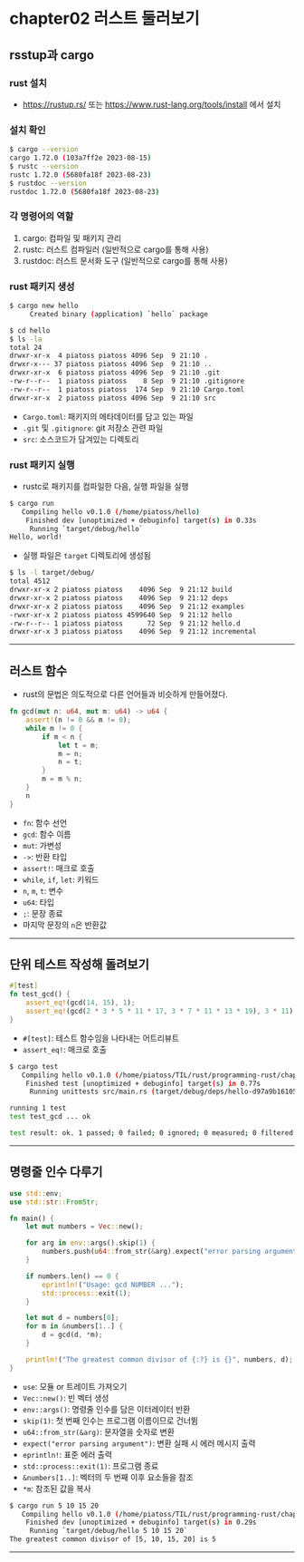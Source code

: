 # chapter02 러스트 둘러보기

## rsstup과 cargo

### rust 설치

- https://rustup.rs/ 또는 https://www.rust-lang.org/tools/install 에서 설치

### 설치 확인

```bash
$ cargo --version
cargo 1.72.0 (103a7ff2e 2023-08-15)
$ rustc --version
rustc 1.72.0 (5680fa18f 2023-08-23)
$ rustdoc --version
rustdoc 1.72.0 (5680fa18f 2023-08-23)
```

### 각 명령어의 역할

1. cargo: 컴파일 및 패키지 관리
2. rustc: 러스트 컴파일러 (일반적으로 cargo를 통해 사용)
3. rustdoc: 러스트 문서화 도구 (일반적으로 cargo를 통해 사용)

### rust 패키지 생성

```bash
$ cargo new hello
     Created binary (application) `hello` package
```
```bash
$ cd hello
$ ls -la
total 24
drwxr-xr-x  4 piatoss piatoss 4096 Sep  9 21:10 .
drwxr-x--- 37 piatoss piatoss 4096 Sep  9 21:10 ..
drwxr-xr-x  6 piatoss piatoss 4096 Sep  9 21:10 .git
-rw-r--r--  1 piatoss piatoss    8 Sep  9 21:10 .gitignore
-rw-r--r--  1 piatoss piatoss  174 Sep  9 21:10 Cargo.toml
drwxr-xr-x  2 piatoss piatoss 4096 Sep  9 21:10 src
```

- `Cargo.toml`: 패키지의 메타데이터를 담고 있는 파일
- `.git` 및 `.gitignore`: git 저장소 관련 파일
- `src`: 소스코드가 담겨있는 디렉토리

### rust 패키지 실행

- rustc로 패키지를 컴파일한 다음, 실행 파일을 실행

```bash
$ cargo run
   Compiling hello v0.1.0 (/home/piatoss/hello)
    Finished dev [unoptimized + debuginfo] target(s) in 0.33s
     Running `target/debug/hello`
Hello, world!
```

- 실행 파일은 `target` 디렉토리에 생성됨

```bash
$ ls -l target/debug/
total 4512
drwxr-xr-x 2 piatoss piatoss    4096 Sep  9 21:12 build
drwxr-xr-x 2 piatoss piatoss    4096 Sep  9 21:12 deps
drwxr-xr-x 2 piatoss piatoss    4096 Sep  9 21:12 examples
-rwxr-xr-x 2 piatoss piatoss 4599640 Sep  9 21:12 hello
-rw-r--r-- 1 piatoss piatoss      72 Sep  9 21:12 hello.d
drwxr-xr-x 3 piatoss piatoss    4096 Sep  9 21:12 incremental
```

---

## 러스트 함수

- rust의 문법은 의도적으로 다른 언어들과 비슷하게 만들어졌다.

```rust
fn gcd(mut n: u64, mut m: u64) -> u64 {
    assert!(n != 0 && m != 0);
    while m != 0 {
        if m < n {
            let t = m;
            m = n;
            n = t;
        }
        m = m % n;
    }
    n
}
```
- `fn`: 함수 선언
- `gcd`: 함수 이름
- `mut`: 가변성
- `->`: 반환 타입
- `assert!`: 매크로 호출
- `while`, `if`, `let`: 키워드
- `n`, `m`, `t`: 변수
- `u64`: 타입
- `;`: 문장 종료
- 마지막 문장의 `n`은 반환값

---

## 단위 테스트 작성해 돌려보기

```rust
#[test]
fn test_gcd() {
    assert_eq!(gcd(14, 15), 1);
    assert_eq!(gcd(2 * 3 * 5 * 11 * 17, 3 * 7 * 11 * 13 * 19), 3 * 11);
}
```

- `#[test]`: 테스트 함수임을 나타내는 어트리뷰트
- `assert_eq!`: 매크로 호출

```bash
$ cargo test
   Compiling hello v0.1.0 (/home/piatoss/TIL/rust/programming-rust/chapter02/hello)
    Finished test [unoptimized + debuginfo] target(s) in 0.77s
     Running unittests src/main.rs (target/debug/deps/hello-d97a9b16105badb2)

running 1 test
test test_gcd ... ok

test result: ok. 1 passed; 0 failed; 0 ignored; 0 measured; 0 filtered out; finished in 0.00s
```

---

## 명령줄 인수 다루기

```rust
use std::env;
use std::str::FromStr;

fn main() {
    let mut numbers = Vec::new();

    for arg in env::args().skip(1) {
        numbers.push(u64::from_str(&arg).expect("error parsing argument"));
    }

    if numbers.len() == 0 {
        eprintln!("Usage: gcd NUMBER ...");
        std::process::exit(1);
    }

    let mut d = numbers[0];
    for m in &numbers[1..] {
        d = gcd(d, *m);
    }

    println!("The greatest common divisor of {:?} is {}", numbers, d);
}
```

- `use`: 모듈 or 트레이트 가져오기
- `Vec::new()`: 빈 벡터 생성
- `env::args()`: 명령줄 인수를 담은 이터레이터 반환
- `skip(1)`: 첫 번째 인수는 프로그램 이름이므로 건너뜀
- `u64::from_str(&arg)`: 문자열을 숫자로 변환
- `expect("error parsing argument")`: 변환 실패 시 에러 메시지 출력
- `eprintln!`: 표준 에러 출력
- `std::process::exit(1)`: 프로그램 종료
- `&numbers[1..]`: 벡터의 두 번째 이후 요소들을 참조
- `*m`: 참조된 값을 복사

```bash
$ cargo run 5 10 15 20
   Compiling hello v0.1.0 (/home/piatoss/TIL/rust/programming-rust/chapter02/hello)
    Finished dev [unoptimized + debuginfo] target(s) in 0.29s
     Running `target/debug/hello 5 10 15 20`
The greatest common divisor of [5, 10, 15, 20] is 5
```

---